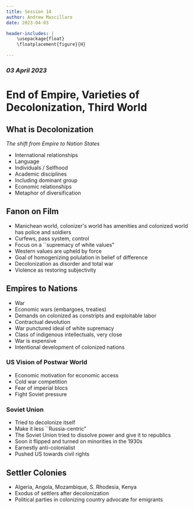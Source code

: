 ```yaml
---
title: Session 14
author: Andrew Mascillaro
date: 2023-04-03

header-includes: |
    \usepackage{float}
    \floatplacement{figure}{H}

---
```


### _03 April 2023_

# End of Empire, Varieties of Decolonization, Third World

## What is Decolonization

_The shift from Empire to Nation States_

- International relationships
- Language
- Individuals / Selfhood
- Academic disciplines
- Including dominant group
- Economic relationships
- Metaphor of diversification

## Fanon on Film

- Manichean world, colonizer's world has amenities and
colonized world has police and soldiers
- Curfews, pass system, control
- Focus on a \`\`supremacy of white values"
- Western values are upheld by force
- Goal of homogenizing polulation in belief of difference
- Decolonization as disorder and total war
- Violence as restoring subjectivity

## Empires to Nations

- War
- Economic wars (embargoes, treaties)
- Demands on colonized as constripts and exploitable labor
- Contractual devolution
- War punctured ideal of white supremacy
- Class of indigenous intellectuals, very close
- War is expensive
- Intentional development of colonized nations

### US Vision of Postwar World

- Economic motivation for economic access
- Cold war competition
- Fear of imperial blocs
- Fight Soviet pressure

### Soviet Union

- Tried to decolonize itself
- Make it less \`\`Russia-centric"
- The Soviet Union tried to dissolve power and give it to republics
- Soon it flipped and turned on minorities in the 1930s
- Earnestly anti-colonialist
- Pushed US towards civil rights

## Settler Colonies

- Algeria, Angola, Mozambique, S. Rhodesia, Kenya
- Exodus of settlers after decolonization
- Political parties in colonizing country advocate for emigrants

